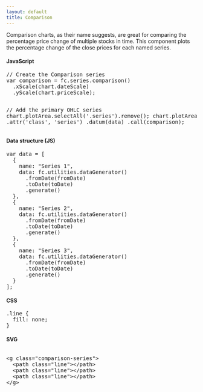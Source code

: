 ```yaml
---
layout: default
title: Comparison
---
```


Comparison charts, as their name suggests, are great for comparing the percentage price change of multiple stocks in time. This component plots the percentage change of the close prices for each named series.

<div id="example_comparison" class="chart"> </div>

<div class="tabs">
  <div>
    <h4>JavaScript</h4>
<pre>
// Create the Comparison series
var comparison = fc.series.comparison()
  .xScale(chart.dateScale)
  .yScale(chart.priceScale);

// Add the primary OHLC series
chart.plotArea.selectAll('.series').remove();
chart.plotArea.append('g')
  .attr('class', 'series')
  .datum(data)
  .call(comparison);
</pre>
  </div>
  <div>
    <h4>Data structure (JS)</h4>
<pre>
var data = [
  {
    name: "Series 1",
    data: fc.utilities.dataGenerator()
      .fromDate(fromDate)
      .toDate(toDate)
      .generate()
  },
  {
    name: "Series 2",
    data: fc.utilities.dataGenerator()
      .fromDate(fromDate)
      .toDate(toDate)
      .generate()
  },
  {
    name: "Series 3",
    data: fc.utilities.dataGenerator()
      .fromDate(fromDate)
      .toDate(toDate)
      .generate()
  }
];
</pre>
  </div>
  <div>
    <h4>CSS</h4>
<pre>
.line { 
  fill: none; 
}
</pre>
  </div>
  <div>
    <h4>SVG</h4>
<xmp>
<g class="comparison-series">
  <path class="line"></path>
  <path class="line"></path>
  <path class="line"></path>
</g>
</xmp>
  </div>
</div>

<script type="text/javascript">
  var chart = createPlotArea('#example_comparison', false, true);

  var data = [ 
  	{ name: 'Series 1', data: dataSeries1 }, 
  	{ name: 'Series 2', data: dataSeries2 },
  	{ name: 'Series 3', data: dataSeries3 }
  ];

  // Create the Comparison series
  var comparison = fc.series.comparison()
    .xScale(chart.dateScale)
    .yScale(chart.priceScale);

  // Add the primary Comparison series
  chart.plotArea.selectAll('.series').remove();
  chart.plotArea.append('g')
    .attr('class', 'series')
    .datum(data)
    .call(comparison);
</script>
